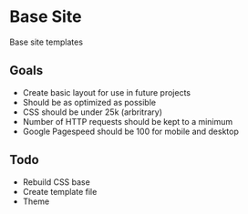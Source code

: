 # Base Site

Base site templates

## Goals
- Create basic layout for use in future projects
- Should be as optimized as possible
- CSS should be under 25k (arbritrary)
- Number of HTTP requests should be kept to a minimum
- Google Pagespeed should be 100 for mobile and desktop

## Todo
- Rebuild CSS base
- Create template file
- Theme